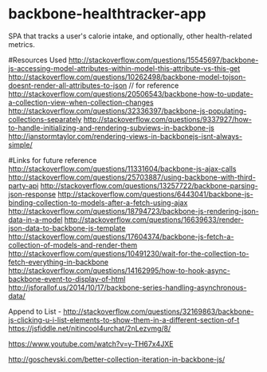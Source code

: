 # backbone-healthtracker-app
SPA that tracks a user's calorie intake, and optionally, other health-related metrics.

#Resources Used
http://stackoverflow.com/questions/15545697/backbone-js-accessing-model-attributes-within-model-this-attribute-vs-this-get
http://stackoverflow.com/questions/10262498/backbone-model-tojson-doesnt-render-all-attributes-to-json // for reference
http://stackoverflow.com/questions/20506543/backbone-how-to-update-a-collection-view-when-collection-changes
http://stackoverflow.com/questions/32336397/backbone-js-populating-collections-separately
http://stackoverflow.com/questions/9337927/how-to-handle-initializing-and-rendering-subviews-in-backbone-js
http://ianstormtaylor.com/rendering-views-in-backbonejs-isnt-always-simple/

#Links for future reference
http://stackoverflow.com/questions/11331604/backbone-js-ajax-calls
http://stackoverflow.com/questions/25703887/using-backbone-with-third-party-api
http://stackoverflow.com/questions/13257722/backbone-parsing-json-response
http://stackoverflow.com/questions/6443041/backbone-js-binding-collection-to-models-after-a-fetch-using-ajax
http://stackoverflow.com/questions/18794723/backbone-js-rendering-json-data-in-a-model
http://stackoverflow.com/questions/16639633/render-json-data-to-backbone-js-template
http://stackoverflow.com/questions/17604374/backbone-js-fetch-a-collection-of-models-and-render-them
http://stackoverflow.com/questions/10491230/wait-for-the-collection-to-fetch-everything-in-backbone
http://stackoverflow.com/questions/14162995/how-to-hook-async-backbone-event-to-display-of-html
http://jsforallof.us/2014/10/17/backbone-series-handling-asynchronous-data/

Append to List - http://stackoverflow.com/questions/32169863/backbone-js-clicking-u-i-list-elements-to-show-them-in-a-different-section-of-t
https://jsfiddle.net/nitincool4urchat/2nLezvmg/8/

https://www.youtube.com/watch?v=y-TH67x4JXE

http://goschevski.com/better-collection-iteration-in-backbone-js/